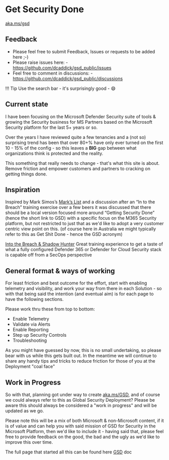 # Get Security Done
[aka.ms/gsd](https://aka.ms/GSD)

## **Feedback**

-   Please feel free to submit Feedback, Issues or requests to be added here ;-)
-   Please raise issues here: - <https://github.com/dcaddick/gsd_public/issues>
-   Feel free to comment in discussions: - <https://github.com/dcaddick/gsd_public/discussions>

!!! Tip
    Use the search bar - it's surprisingly good - :smile:

## **Current state**
I have been focusing on the Microsoft Defender Security suite of tools & growing the Security business for MS Partners based on the Microsoft Security platform for the last 5+ years or so.

Over the years I have reviewed quite a few tenancies and a (not so) surprising trend has been that over 80+% have only ever turned on the first 10 - 15% of the config - so this leaves a **BIG** gap between what organizations think is protected and the reality.

This something that really needs to change - that's what this site is about.
Remove friction and empower customers and partners to cracking on getting things done.

## **Inspiration**
Inspired by Mark Simos’s [Mark’s List](https://aka.ms/markslist) and a discussion after an “In to the Breach” training exercise over a few beers it was discussed that there should be a local version focused more around “Getting Security Done” (hence the short link to GSD) with a specific focus on the M365 Security platform, but not restricted to just that as we'd like to adopt a very customer centric view point on this. (of course here in Australia we might typically refer to this as Get Shit Done - hence the GSD acronym)

[Into the Breach & Shadow Hunter](<https://www.microsoft.com/en-gb/events/microsoft-immersion-workshops/#security>)
Great training experience to get a taste of what a fully configured Defender 365 or Defender for Cloud Security stack is capable off from a SecOps perspective

## **General format & ways of working**
For least friction and best outcome for the effort, start with enabling telemetry and visibility, and work your way from there in each Solution - so with that being said the intention (and eventual aim) is for each page to have the following sections. 

Please work thru these from top to bottom:

-   Enable Telemetry
-   Validate via Alerts
-   Enable Reporting
-   Step up Security Controls
-   Troubleshooting  

As you might have guessed by now, this is no small undertaking, so please bear with us while this gets built out. In the meantime we will continue to share any handy tips and tricks to reduce friction for those of you at the Deployment "coal face"

## **Work in Progress**
So with that, planning got under way to create [aka.ms/GSD](https://aka.ms/GSD), and of course we could always refer to this as Global Security Deployment? Please be aware this should always be considered a "work in progress" and will be updated as we go.

Please note this will be a mix of both Microsoft & non-Microsoft content, if it is of value and can help you with said mission of GSD for Security in the Microsoft Platform, then we'd like to include it - having said that, please feel free to provide feedback on the good, the bad and the ugly as we'd like to improve this over time.

The full page that started all this can be found here [GSD](./GSD.md) doc
